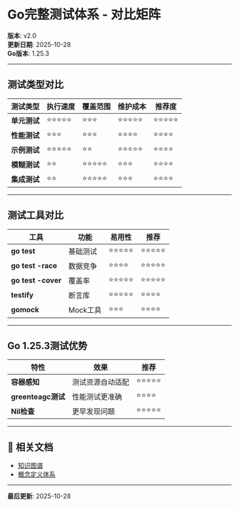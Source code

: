 # Go完整测试体系 - 对比矩阵

**版本**: v2.0  
**更新日期**: 2025-10-28  
**Go版本**: 1.25.3

---

## 测试类型对比

| 测试类型 | 执行速度 | 覆盖范围 | 维护成本 | 推荐度 |
|---------|---------|---------|---------|-------|
| **单元测试** | ⭐⭐⭐⭐⭐ | ⭐⭐⭐ | ⭐⭐⭐⭐⭐ | ⭐⭐⭐⭐⭐ |
| **性能测试** | ⭐⭐⭐ | ⭐⭐⭐ | ⭐⭐⭐⭐ | ⭐⭐⭐⭐ |
| **示例测试** | ⭐⭐⭐⭐⭐ | ⭐⭐ | ⭐⭐⭐⭐⭐ | ⭐⭐⭐⭐ |
| **模糊测试** | ⭐⭐ | ⭐⭐⭐⭐⭐ | ⭐⭐⭐ | ⭐⭐⭐⭐ |
| **集成测试** | ⭐⭐ | ⭐⭐⭐⭐⭐ | ⭐⭐⭐ | ⭐⭐⭐⭐ |

---

## 测试工具对比

| 工具 | 功能 | 易用性 | 推荐 |
|------|------|-------|------|
| **go test** | 基础测试 | ⭐⭐⭐⭐⭐ | ⭐⭐⭐⭐⭐ |
| **go test -race** | 数据竞争 | ⭐⭐⭐⭐ | ⭐⭐⭐⭐⭐ |
| **go test -cover** | 覆盖率 | ⭐⭐⭐⭐⭐ | ⭐⭐⭐⭐⭐ |
| **testify** | 断言库 | ⭐⭐⭐⭐⭐ | ⭐⭐⭐⭐ |
| **gomock** | Mock工具 | ⭐⭐⭐ | ⭐⭐⭐⭐ |

---

## Go 1.25.3测试优势

| 特性 | 效果 | 推荐 |
|------|------|------|
| **容器感知** | 测试资源自动适配 | ⭐⭐⭐⭐⭐ |
| **greenteagc测试** | 性能测试更准确 | ⭐⭐⭐⭐ |
| **Nil检查** | 更早发现问题 | ⭐⭐⭐⭐⭐ |

---

## 🔗 相关文档

- [知识图谱](./00-知识图谱.md)
- [概念定义体系](./00-概念定义体系.md)

---

**最后更新**: 2025-10-28
